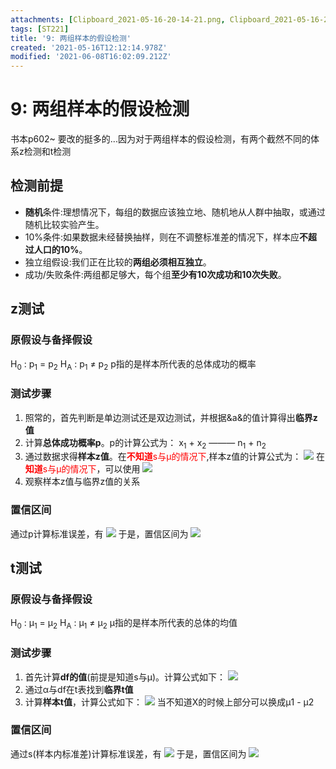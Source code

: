 ```yaml
---
attachments: [Clipboard_2021-05-16-20-14-21.png, Clipboard_2021-05-16-20-48-54.png, Clipboard_2021-05-16-20-55-03.png, Clipboard_2021-05-16-21-04-33.png, Clipboard_2021-06-09-00-00-39.png, Clipboard_2021-06-09-00-01-08.png, Clipboard_2021-06-09-00-01-55.png, Clipboard_2021-06-09-00-02-09.png]
tags: [ST221]
title: '9: 两组样本的假设检测'
created: '2021-05-16T12:12:14.978Z'
modified: '2021-06-08T16:02:09.212Z'
---
```


# 9: 两组样本的假设检测
书本p602~
要改的挺多的...因为对于两组样本的假设检测，有两个截然不同的体系z检测和t检测

## 检测前提
- **随机**条件:理想情况下，每组的数据应该独立地、随机地从人群中抽取，或通过随机比较实验产生。
- 10%条件:如果数据未经替换抽样，则在不调整标准差的情况下，样本应**不超过人口的10%**。
- 独立组假设:我们正在比较的**两组必须相互独立**。
- 成功/失败条件:两组都足够大，每个组**至少有10次成功和10次失败**。

## z测试
### 原假设与备择假设
H<sub>0</sub> : p<sub>1</sub> = p<sub>2</sub>
H<sub>A</sub> : p<sub>1</sub> ≠ p<sub>2</sub>
p指的是样本所代表的总体成功的概率

### 测试步骤
1. 照常的，首先判断是单边测试还是双边测试，并根据&a&的值计算得出**临界z值**
2. 计算**总体成功概率p**。p的计算公式为：
x<sub>1</sub> + x<sub>2</sub>
———
n<sub>1</sub> + n<sub>2</sub>
3. 通过数据求得**样本z值**。在<font color="red">**不知道**s与μ的情况下</font>,样本z值的计算公式为：
![](@attachment/Clipboard_2021-05-16-20-14-21.png)
在<font color="red">**知道**s与μ的情况下</font>，可以使用
![](@attachment/Clipboard_2021-05-16-21-04-33.png)
4. 观察样本z值与临界z值的关系

### 置信区间
通过p计算标准误差，有
![](@attachment/Clipboard_2021-06-09-00-00-39.png)
于是，置信区间为
![](@attachment/Clipboard_2021-06-09-00-01-08.png)

## t测试
### 原假设与备择假设
H<sub>0</sub> : μ<sub>1</sub> = μ<sub>2</sub>
H<sub>A</sub> : μ<sub>1</sub> ≠ μ<sub>2</sub>
μ指的是样本所代表的总体的均值

### 测试步骤
1. 首先计算**df的值**(前提是知道s与μ)。计算公式如下：
![](@attachment/Clipboard_2021-05-16-20-48-54.png)
2. 通过α与df在t表找到**临界t值**
3. 计算**样本t值**，计算公式如下：
![](@attachment/Clipboard_2021-05-16-20-55-03.png)
当不知道X的时候上部分可以换成μ1 - μ2

### 置信区间
通过s(样本内标准差)计算标准误差，有
![](@attachment/Clipboard_2021-06-09-00-01-55.png)
于是，置信区间为
![](@attachment/Clipboard_2021-06-09-00-02-09.png)
